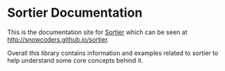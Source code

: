 # Sortier Documentation

This is the documentation site for [Sortier](https://github.com/snowcoders/sortier/) which can be seen at http://snowcoders.github.io/sortier.

Overall this library contains information and examples related to sortier to help understand some core concepts behind it.
